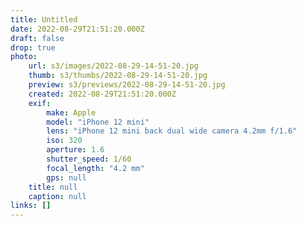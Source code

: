 ```yaml
---
title: Untitled
date: 2022-08-29T21:51:20.000Z
draft: false
drop: true
photo:
    url: s3/images/2022-08-29-14-51-20.jpg
    thumb: s3/thumbs/2022-08-29-14-51-20.jpg
    preview: s3/previews/2022-08-29-14-51-20.jpg
    created: 2022-08-29T21:51:20.000Z
    exif:
        make: Apple
        model: "iPhone 12 mini"
        lens: "iPhone 12 mini back dual wide camera 4.2mm f/1.6"
        iso: 320
        aperture: 1.6
        shutter_speed: 1/60
        focal_length: "4.2 mm"
        gps: null
    title: null
    caption: null
links: []
---
```

